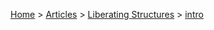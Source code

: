 [Home](https://oren.github.io) > [Articles](https://oren.github.io/articles) > [Liberating Structures](https://oren.github.io/articles/liberating-structures) > [intro](https://oren.github.io/articles/liberating-structures/intro)

